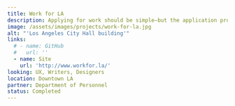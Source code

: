 ```yaml
---
title: Work for LA
description: Applying for work should be simple—but the application process for the City of LA is confusing and cumbersome. We’re going to make it easier to find the job of your dreams.
image: /assets/images/projects/work-for-la.jpg
alt: "'Los Angeles City Hall building'"
links: 
  # - name: GitHub
  #   url: ''
  - name: Site
    url: 'http://www.workfor.la/'
looking: UX, Writers, Designers
location: Downtown LA
partner: Department of Personnel
status: Completed
---
```

